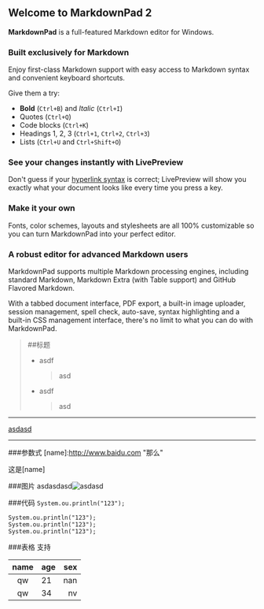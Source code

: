 ## Welcome to MarkdownPad 2 ##

**MarkdownPad** is a full-featured Markdown editor for Windows.

### Built exclusively for Markdown ###

Enjoy first-class Markdown support with easy access to  Markdown syntax and convenient keyboard shortcuts.

Give them a try:

- **Bold** (`Ctrl+B`) and *Italic* (`Ctrl+I`)
- Quotes (`Ctrl+Q`)
- Code blocks (`Ctrl+K`)
- Headings 1, 2, 3 (`Ctrl+1`, `Ctrl+2`, `Ctrl+3`)
- Lists (`Ctrl+U` and `Ctrl+Shift+O`)

### See your changes instantly with LivePreview ###

Don't guess if your [hyperlink syntax](http://markdownpad.com) is correct; LivePreview will show you exactly what your document looks like every time you press a key.

### Make it your own ###

Fonts, color schemes, layouts and stylesheets are all 100% customizable so you can turn MarkdownPad into your perfect editor.

### A robust editor for advanced Markdown users ###

MarkdownPad supports multiple Markdown processing engines, including standard Markdown, Markdown Extra (with Table support) and GitHub Flavored Markdown.

With a tabbed document interface, PDF export, a built-in image uploader, session management, spell check, auto-save, syntax highlighting and a built-in CSS management interface, there's no limit to what you can do with MarkdownPad.

>##标题
> * asdf
>
>     >asd
> 
> * asdf
>     >asd

***

[asdasd](http://www.baidu.com)

---
###参数式
[name]:http://www.baidu.com "那么"

这是[name]

###图片
asdasdasd![asdasd](https://images2015.cnblogs.com/blog/600165/201701/600165-20170121185106031-1426410254.png)

###代码
`
	System.ou.println("123");
`

```
System.ou.println("123");
System.ou.println("123");
System.ou.println("123");
```
   
###表格 支持

|name   |age  |sex    |
|:-----:|:----|------:|
|qw     |21   |nan    |
|qw     |34   |nv     |